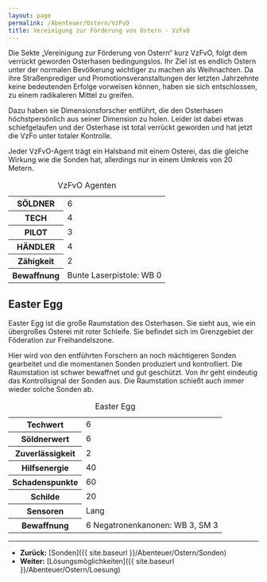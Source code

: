 ```yaml
---
layout: page
permalink: /Abenteuer/Ostern/VzFvO
title: Vereinigung zur Förderung von Ostern - VzFvO
---
```




Die Sekte „Vereinigung zur Förderung von Ostern“ kurz VzFvO, folgt dem verrückt geworden Osterhasen bedingungslos. Ihr Ziel ist es endlich Ostern unter der normalen Bevölkerung wichtiger zu machen als Weihnachten. Da ihre Straßenprediger und Promotionsveranstaltungen der letzten Jahrzehnte keine bedeutenden Erfolge vorweisen können, haben sie sich entschlossen, zu einem radikaleren Mittel zu greifen.

Dazu haben sie Dimensionsforscher entführt, die den Osterhasen höchstpersönlich aus seiner Dimension zu holen. Leider ist dabei etwas schiefgelaufen und der Osterhase ist total verrückt geworden und hat jetzt die VzFo unter totaler Kontrolle.

Jeder VzFvO-Agent trägt ein Halsband mit einem Osterei, das die gleiche Wirkung wie die Sonden hat, allerdings nur in einem Umkreis von 20 Metern.

<table>
<caption>VzFvO Agenten</caption>
<tbody>
<tr><th>SÖLDNER</th><td>6</td></tr>
<tr><th>TECH</th><td>4</td></tr>
<tr><th>PILOT</th><td>3</td></tr>
<tr><th>HÄNDLER</th><td>4</td></tr>
<tr><th>Zähigkeit</th><td>2</td></tr>
<tr><th>Bewaffnung</th><td>Bunte Laserpistole: WB 0</td></tr>
</tbody>
</table>

## Easter Egg

Easter Egg ist die große Raumstation des Osterhasen. Sie sieht aus, wie ein übergroßes Osterei mit roter Schleife. Sie befindet sich im Grenzgebiet der Föderation zur Freihandelszone.

Hier wird von den entführten Forschern an noch mächtigeren Sonden gearbeitet und die momentanen Sonden produziert und kontrolliert. Die Raumstation ist schwer bewaffnet und gut geschützt. Von ihr geht eindeutig das Kontrollsignal der Sonden aus. Die Raumstation schießt auch immer wieder solche Sonden ab.

<table>
<caption>Easter Egg</caption>
<tbody>
<tr><th>Techwert</th><td>6</td></tr>
<tr><th>Söldnerwert</th><td>6</td></tr>
<tr><th>Zuverlässigkeit</th><td>2</td></tr>
<tr><th>Hilfsenergie</th><td>40</td></tr>
<tr><th>Schadenspunkte</th><td>60</td></tr>
<tr><th>Schilde</th><td>20</td></tr>
<tr><th>Sensoren</th><td>Lang</td></tr>
<tr><th>Bewaffnung</th><td>6 Negatronenkanonen: WB 3, SM 3</td></tr>
</tbody>
</table>

***

- **Zurück:** [Sonden]({{ site.baseurl }}/Abenteuer/Ostern/Sonden)
- **Weiter:** [Lösungsmöglichkeiten]({{ site.baseurl }}/Abenteuer/Ostern/Loesung)
